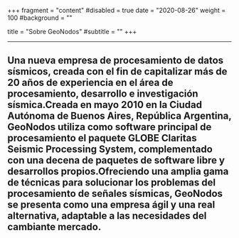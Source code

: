 +++
fragment = "content"
#disabled = true
date = "2020-08-26"
weight = 100
#background = ""

title = "Sobre GeoNodos"
#subtitle = ""
+++

---
Una nueva empresa de procesamiento de datos sísmicos, creada con el fin de capitalizar más de 20 años de experiencia en el área de procesamiento, desarrollo e investigación sísmica.Creada en mayo 2010 en la Ciudad Autónoma de Buenos Aires, República Argentina, GeoNodos utiliza como software principal de procesamiento el paquete GLOBE Claritas Seismic Processing System, complementado con una decena de paquetes de software libre y desarrollos propios.Ofreciendo una amplia gama de técnicas para solucionar los problemas del procesamiento de señales sísmicas, GeoNodos se presenta como una empresa ágil y una real alternativa, adaptable a las necesidades del cambiante mercado. 
---

